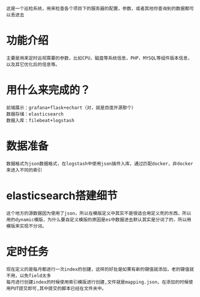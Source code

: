 ```
这是一个巡检系统，用来检查各个项目下的服务器的配置，参数，或者其他你查询到的数据都可以丢进去
```
# 功能介绍
```
主要是用来定时巡视需要的参数，比如CPU，磁盘等系统信息，PHP，MYSQL等组件版本信息，以及其它优化后的信息等。
```
# 用什么来完成的？
```
前端展示：grafana+flask+echart（对，就是百度开源那个）
数据存储：elasticsearch
数据入库：filebeat+logstash
```
# 数据准备
```
数据格式为json数据格式，在logstash中使用json插件入库，通过匹配docker，非docker来进入不同的索引
```

# elasticsearch搭建细节
```
这个地方的源数据因为使用了json，所以在模版定义中其实不是很适合用定义死的东西，所以用的dynamic模版，为什么要自定义模版的原因是es中数据进去默认其实是分词了的，所以用模版来实现不分词。
```
# 定时任务
```
现在定义的是每月都进行一次index的创建，这样的好处是如果有新的键值就添加，老的键值就不用，以免field太多
每月进行创建index的时候使用索引模版进行创建,文件就是mapping.json，在添加的时候使用PUT提交即可,其中提交的脚本已经在文件夹中。

```
